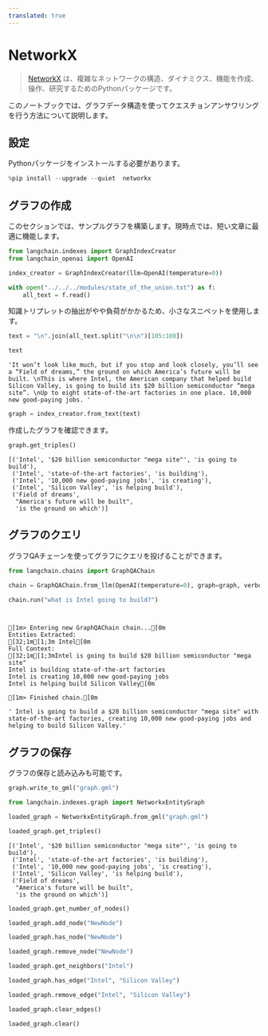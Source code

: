 ```yaml
---
translated: true
---
```


# NetworkX

>[NetworkX](https://networkx.org/) は、複雑なネットワークの構造、ダイナミクス、機能を作成、操作、研究するためのPythonパッケージです。

このノートブックでは、グラフデータ構造を使ってクエスチョンアンサワリングを行う方法について説明します。

## 設定

Pythonパッケージをインストールする必要があります。

```python
%pip install --upgrade --quiet  networkx
```

## グラフの作成

このセクションでは、サンプルグラフを構築します。現時点では、短い文章に最適に機能します。

```python
from langchain.indexes import GraphIndexCreator
from langchain_openai import OpenAI
```

```python
index_creator = GraphIndexCreator(llm=OpenAI(temperature=0))
```

```python
with open("../../../modules/state_of_the_union.txt") as f:
    all_text = f.read()
```

知識トリプレットの抽出がやや負荷がかかるため、小さなスニペットを使用します。

```python
text = "\n".join(all_text.split("\n\n")[105:108])
```

```python
text
```

```output
'It won’t look like much, but if you stop and look closely, you’ll see a “Field of dreams,” the ground on which America’s future will be built. \nThis is where Intel, the American company that helped build Silicon Valley, is going to build its $20 billion semiconductor “mega site”. \nUp to eight state-of-the-art factories in one place. 10,000 new good-paying jobs. '
```

```python
graph = index_creator.from_text(text)
```

作成したグラフを確認できます。

```python
graph.get_triples()
```

```output
[('Intel', '$20 billion semiconductor "mega site"', 'is going to build'),
 ('Intel', 'state-of-the-art factories', 'is building'),
 ('Intel', '10,000 new good-paying jobs', 'is creating'),
 ('Intel', 'Silicon Valley', 'is helping build'),
 ('Field of dreams',
  "America's future will be built",
  'is the ground on which')]
```

## グラフのクエリ

グラフQAチェーンを使ってグラフにクエリを投げることができます。

```python
from langchain.chains import GraphQAChain
```

```python
chain = GraphQAChain.from_llm(OpenAI(temperature=0), graph=graph, verbose=True)
```

```python
chain.run("what is Intel going to build?")
```

```output


[1m> Entering new GraphQAChain chain...[0m
Entities Extracted:
[32;1m[1;3m Intel[0m
Full Context:
[32;1m[1;3mIntel is going to build $20 billion semiconductor "mega site"
Intel is building state-of-the-art factories
Intel is creating 10,000 new good-paying jobs
Intel is helping build Silicon Valley[0m

[1m> Finished chain.[0m
```

```output
' Intel is going to build a $20 billion semiconductor "mega site" with state-of-the-art factories, creating 10,000 new good-paying jobs and helping to build Silicon Valley.'
```

## グラフの保存

グラフの保存と読み込みも可能です。

```python
graph.write_to_gml("graph.gml")
```

```python
from langchain.indexes.graph import NetworkxEntityGraph
```

```python
loaded_graph = NetworkxEntityGraph.from_gml("graph.gml")
```

```python
loaded_graph.get_triples()
```

```output
[('Intel', '$20 billion semiconductor "mega site"', 'is going to build'),
 ('Intel', 'state-of-the-art factories', 'is building'),
 ('Intel', '10,000 new good-paying jobs', 'is creating'),
 ('Intel', 'Silicon Valley', 'is helping build'),
 ('Field of dreams',
  "America's future will be built",
  'is the ground on which')]
```

```python
loaded_graph.get_number_of_nodes()
```

```python
loaded_graph.add_node("NewNode")
```

```python
loaded_graph.has_node("NewNode")
```

```python
loaded_graph.remove_node("NewNode")
```

```python
loaded_graph.get_neighbors("Intel")
```

```python
loaded_graph.has_edge("Intel", "Silicon Valley")
```

```python
loaded_graph.remove_edge("Intel", "Silicon Valley")
```

```python
loaded_graph.clear_edges()
```

```python
loaded_graph.clear()
```

